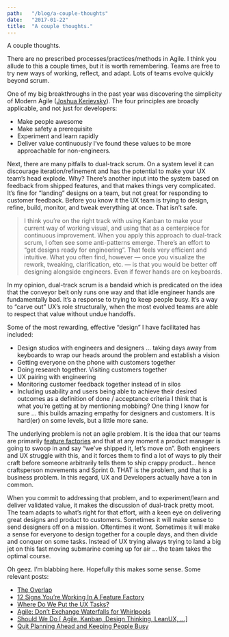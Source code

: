 ```yaml
---
path:	"/blog/a-couple-thoughts"
date:	"2017-01-22"
title:	"A couple thoughts."
---
```


A couple thoughts.

There are no prescribed processes/practices/methods in Agile. I think you allude to this a couple times, but it is worth remembering. Teams are free to try new ways of working, reflect, and adapt. Lots of teams evolve quickly beyond scrum.

One of my big breakthroughs in the past year was discovering the simplicity of Modern Agile ([Joshua Kerievsky](https://medium.com/u/28229c304ac9)). The four principles are broadly applicable, and not just for developers:

* Make people awesome
* Make safety a prerequisite
* Experiment and learn rapidly
* Deliver value continuously
I’ve found these values to be more approachable for non-engineers.

Next, there are many pitfalls to dual-track scrum. On a system level it can discourage iteration/refinement and has the potential to make your UX team’s head explode. Why? There’s another input into the system based on feedback from shipped features, and that makes things very complicated. It’s fine for “landing” designs on a team, but not great for responding to customer feedback. Before you know it the UX team is trying to design, refine, build, monitor, and tweak everything at once. That isn’t safe.


> [](https://twitter.com/johncutlefish/status/816006953511989248)I think you’re on the right track with using Kanban to make your current way of working visual, and using that as a centerpiece for continuous improvement. When you apply this approach to dual-track scrum, I often see some anti-patterns emerge. There’s an effort to “get designs ready for engineering”. That feels very efficient and intuitive. What you often find, however — once you visualize the rework, tweaking, clarification, etc. — is that you would be better off designing alongside engineers. Even if fewer hands are on keyboards.

In my opinion, dual-track scrum is a bandaid which is predicated on the idea that the conveyor belt only runs one way and that idle engineer hands are fundamentally bad. It’s a response to trying to keep people busy. It’s a way to “carve out” UX’s role structurally, when the most evolved teams are able to respect that value without undue handoffs.

Some of the most rewarding, effective “design” I have facilitated has included:

* Design studios with engineers and designers … taking days away from keyboards to wrap our heads around the problem and establish a vision
* Getting everyone on the phone with customers together
* Doing research together. Visiting customers together
* UX pairing with engineering
* Monitoring customer feedback together instead of in silos
* Including usability and users being able to achieve their desired outcomes as a definition of done / acceptance criteria
I think that is what you’re getting at by mentioning mobbing? One thing I know for sure … this builds amazing empathy for designers and customers. It is hard(er) on some levels, but a little more sane.

The underlying problem is not an agile problem. It is the idea that our teams are primarily [feature factories](https://hackernoon.com/12-signs-youre-working-in-a-feature-factory-44a5b938d6a2) and that at any moment a product manager is going to swoop in and say “we’ve shipped it, let’s move on”. Both engineers and UX struggle with this, and it forces them to find a lot of ways to ply their craft before someone arbitrarily tells them to ship crappy product… hence craftsperson movements and Sprint 0. THAT is the problem, and that is a business problem. In this regard, UX and Developers actually have a ton in common.

When you commit to addressing that problem, and to experiment/learn and deliver validated value, it makes the discussion of dual-track pretty moot. The team adapts to what’s right for that effort, with a keen eye on delivering great designs and product to customers. Sometimes it will make sense to send designers off on a mission. Oftentimes it wont. Sometimes it will make a sense for everyone to design together for a couple days, and then divide and conquer on some tasks. Instead of UX trying always trying to land a big jet on this fast moving submarine coming up for air … the team takes the optimal course.

Oh geez. I’m blabbing here. Hopefully this makes some sense. Some relevant posts:

* [The Overlap](https://medium.com/@johnpcutler/the-overlap-puxeng-56dcfd33875b#.m9g5wn9lu)
* [12 Signs You’re Working In A Feature Factory](https://hackernoon.com/12-signs-youre-working-in-a-feature-factory-44a5b938d6a2#.ymxpm7inu)
* [Where Do We Put the UX Tasks?](https://medium.com/@johnpcutler/where-do-we-put-the-ux-tasks-2581eb04a04b#.9pbwtlc2e)
* [Agile: Don’t Exchange Waterfalls for Whirlpools](https://medium.com/@johnpcutler/agile-dont-exchange-waterfalls-for-whirlpools-798c50c08457)
* [Should We Do [ Agile, Kanban, Design Thinking, LeanUX, …]](https://medium.com/@johnpcutler/should-we-do-1b5d0a1af092#.q91h69kt2)
* [Quit Planning Ahead and Keeping People Busy](https://medium.com/@johnpcutler/quit-planning-ahead-and-keeping-people-busy-937e74d5a1fb#.3ue53h7va)
